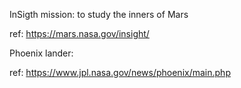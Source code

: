 


InSigth mission: to study the inners of Mars

ref: https://mars.nasa.gov/insight/

Phoenix lander:  

ref: https://www.jpl.nasa.gov/news/phoenix/main.php
